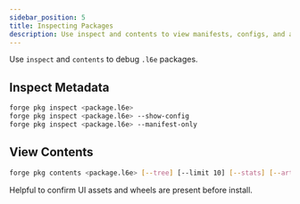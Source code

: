 ```yaml
---
sidebar_position: 5
title: Inspecting Packages
description: Use inspect and contents to view manifests, configs, and artifacts in `.l6e` packages.
---
```


<!-- Adapted from repo docs/inspecting-l6e-packages.md -->

Use `inspect` and `contents` to debug `.l6e` packages.

## Inspect Metadata

```bash
forge pkg inspect <package.l6e>
forge pkg inspect <package.l6e> --show-config
forge pkg inspect <package.l6e> --manifest-only
```

## View Contents

```bash
forge pkg contents <package.l6e> [--tree] [--limit 10] [--stats] [--artifacts]
```

Helpful to confirm UI assets and wheels are present before install.


